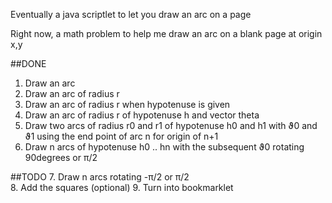 Eventually a java scriptlet to let you draw an arc on a page

Right now, a math problem to help me draw an arc on a blank page at origin x,y

##DONE
1. Draw an arc
2. Draw an arc of radius r
3. Draw an arc of radius r when hypotenuse is given
4. Draw an arc of radius r of hypotenuse h and vector theta
5. Draw two arcs of radius r0 and r1 of hypotenuse h0 and h1 with ϑ0 and ϑ1 using the end point of arc n for origin of n+1
6. Draw n arcs of hypotenuse h0 .. hn with the subsequent ϑ0 rotating 90degrees or π/2 

##TODO
7. Draw n arcs rotating -π/2 or π/2  
8. Add the squares (optional)
9. Turn into bookmarklet
